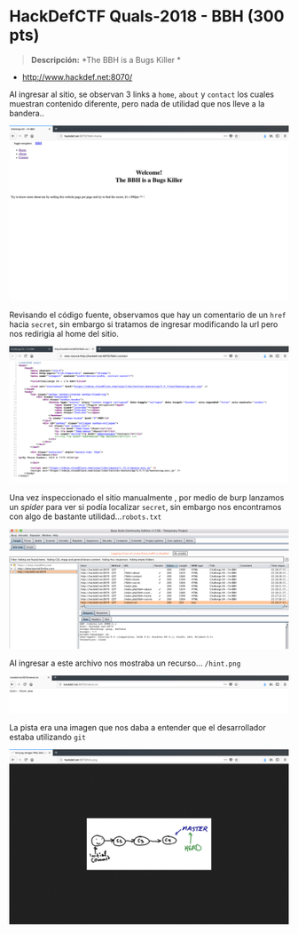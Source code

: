 # HackDefCTF Quals-2018 - BBH (300 pts)

> **Descripción:** *The BBH is a Bugs Killer *

* http://www.hackdef.net:8070/

Al ingresar al sitio, se observan 3 links a `home`, `about` y `contact` los cuales muestran contenido diferente, pero nada de utilidad que nos lleve a la bandera..

<p align="center">
  <img src="./img/home.png">
</p>

Revisando el código fuente, observamos que hay un comentario de un `href` hacia `secret`, sin embargo si tratamos de ingresar modificando la url pero nos redirigia al home del sitio. 

<p align="center">
  <img src="./img/code.png">
</p>

Una vez inspeccionado el sitio manualmente , por medio de burp lanzamos un *spider* para ver si podía localizar `secret`, sin embargo nos encontramos con algo de bastante utilidad...`robots.txt`

<p align="center">
  <img src="./img/burps.png">
</p>

Al ingresar a este archivo nos mostraba un recurso... `/hint.png`

<p align="center">
  <img src="./img/robotstxt.png">
</p>

La pista era una imagen que nos daba a entender que el desarrollador estaba utilizando `git`

<p align="center">
  <img src="./img/hint.png">
</p>





